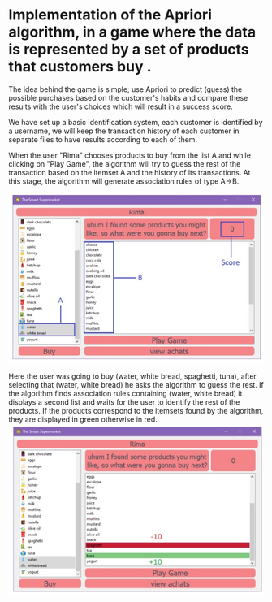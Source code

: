 # Implementation of the Apriori algorithm, in a game where the data is represented by a set of products that customers buy .
 
The idea behind the game is simple; use Apriori to predict (guess) the possible purchases based on the customer's habits and compare these results with the user's choices which will result in a success score.

We have set up a basic identification system, each customer is identified by a username, we will keep the transaction history of each customer in separate files to have results according to each of them. 

When the user "Rima" chooses products to buy from the list A and while clicking on "Play Game", the algorithm will try to guess the rest of the transaction based on the itemset A and the history of its transactions. At this stage, the algorithm will generate association rules of type A->B.

![](game.jpeg)

Here the user was going to buy (water, white bread, spaghetti, tuna), after selecting that (water, white bread) he asks the algorithm to guess the rest.
If the algorithm finds association rules containing (water, white bread) it displays a second list and waits for the user to identify the rest of the products.
If the products correspond to the itemsets found by the algorithm, they are displayed in green otherwise in red.
![](score.jpeg)
